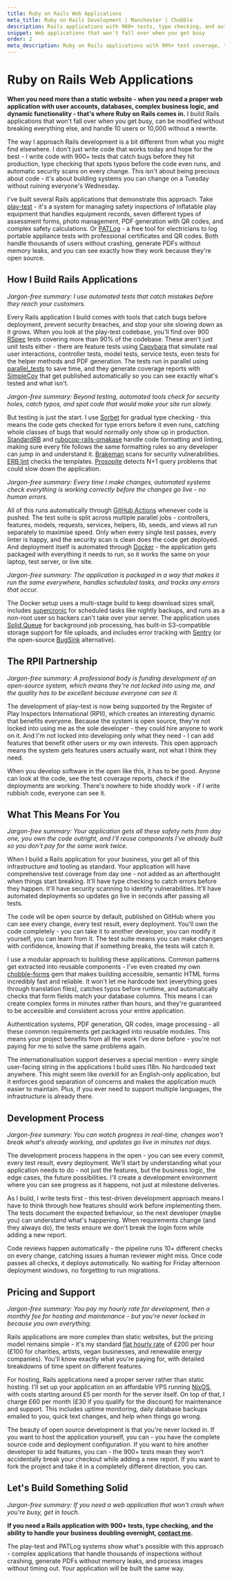 ```yaml
---
title: Ruby on Rails Web Applications
meta_title: Ruby on Rails Development | Manchester | Chobble
description: Rails applications with 900+ tests, type checking, and automated deployments that actually work
snippet: Web applications that won't fall over when you get busy
order: 2
meta_description: Ruby on Rails applications with 90%+ test coverage, type checking, automated deployments - Manchester developer - 50% off for charities
---
```


# Ruby on Rails Web Applications

**When you need more than a static website - when you need a proper web application with user accounts, databases, complex business logic, and dynamic functionality - that's where Ruby on Rails comes in.** I build Rails applications that won't fall over when you get busy, can be modified without breaking everything else, and handle 10 users or 10,000 without a rewrite.

The way I approach Rails development is a bit different from what you might find elsewhere. I don't just write code that works today and hope for the best - I write code with 900+ tests that catch bugs before they hit production, type checking that spots typos before the code even runs, and automatic security scans on every change. This isn't about being precious about code - it's about building systems you can change on a Tuesday without ruining everyone's Wednesday.

I've built several Rails applications that demonstrate this approach. Take [play-test](https://play-test.co.uk) - it's a system for managing safety inspections of inflatable play equipment that handles equipment records, seven different types of assessment forms, photo management, PDF generation with QR codes, and complex safety calculations. Or [PATLog](https://patlog.co.uk) - a free tool for electricians to log portable appliance tests with professional certificates and QR codes. Both handle thousands of users without crashing, generate PDFs without memory leaks, and you can see exactly how they work because they're open source.

## How I Build Rails Applications

*Jargon-free summary: I use automated tests that catch mistakes before they reach your customers.*

Every Rails application I build comes with tools that catch bugs before deployment, prevent security breaches, and stop your site slowing down as it grows. When you look at the play-test codebase, you'll find over 900 [RSpec](https://rspec.info/) tests covering more than 90% of the codebase. These aren't just unit tests either - there are feature tests using [Capybara](https://github.com/teamcapybara/capybara) that simulate real user interactions, controller tests, model tests, service tests, even tests for the helper methods and PDF generation. The tests run in parallel using [parallel_tests](https://github.com/grosser/parallel_tests) to save time, and they generate coverage reports with [SimpleCov](https://github.com/simplecov-ruby/simplecov) that get published automatically so you can see exactly what's tested and what isn't.

*Jargon-free summary: Beyond testing, automated tools check for security holes, catch typos, and spot code that would make your site run slowly.*

But testing is just the start. I use [Sorbet](https://sorbet.org/) for gradual type checking - this means the code gets checked for type errors before it even runs, catching whole classes of bugs that would normally only show up in production. [StandardRB](https://github.com/standardrb/standard) and [rubocop-rails-omakase](https://github.com/rails/rubocop-rails-omakase) handle code formatting and linting, making sure every file follows the same formatting rules so any developer can jump in and understand it. [Brakeman](https://brakemanscanner.org/) scans for security vulnerabilities. [ERB lint](https://github.com/Shopify/erb-lint) checks the templates. [Prosopite](https://github.com/charkost/prosopite) detects N+1 query problems that could slow down the application.

*Jargon-free summary: Every time I make changes, automated systems check everything is working correctly before the changes go live - no human errors.*

All of this runs automatically through [GitHub Actions](https://github.com/features/actions) whenever code is pushed. The test suite is split across multiple parallel jobs - controllers, features, models, requests, services, helpers, lib, seeds, and views all run separately to maximise speed. Only when every single test passes, every linter is happy, and the security scan is clean does the code get deployed. And deployment itself is automated through [Docker](https://www.docker.com/) - the application gets packaged with everything it needs to run, so it works the same on your laptop, test server, or live site.

*Jargon-free summary: The application is packaged in a way that makes it run the same everywhere, handles scheduled tasks, and tracks any errors that occur.*

The Docker setup uses a multi-stage build to keep download sizes small, includes [supercronic](https://github.com/aptible/supercronic) for scheduled tasks like nightly backups, and runs as a non-root user so hackers can't take over your server. The application uses [Solid Queue](https://github.com/rails/solid_queue) for background job processing, has built-in S3-compatible storage support for file uploads, and includes error tracking with [Sentry](https://github.com/getsentry/sentry-ruby) (or the open-source [BugSink](https://github.com/bugsink/bugsink) alternative).

## The RPII Partnership

*Jargon-free summary: A professional body is funding development of an open-source system, which means they're not locked into using me, and the quality has to be excellent because everyone can see it.*

The development of play-test is now being supported by the Register of Play Inspectors International (RPII), which creates an interesting dynamic that benefits everyone. Because the system is open source, they're not locked into using me as the sole developer - they could hire anyone to work on it. And I'm not locked into developing only what they need - I can add features that benefit other users or my own interests. This open approach means the system gets features users actually want, not what I think they need.

When you develop software in the open like this, it has to be good. Anyone can look at the code, see the test coverage reports, check if the deployments are working. There's nowhere to hide shoddy work - if I write rubbish code, everyone can see it.

## What This Means For You

*Jargon-free summary: Your application gets all these safety nets from day one, you own the code outright, and I'll reuse components I've already built so you don't pay for the same work twice.*

When I build a Rails application for your business, you get all of this infrastructure and tooling as standard. Your application will have comprehensive test coverage from day one - not added as an afterthought when things start breaking. It'll have type checking to catch errors before they happen. It'll have security scanning to identify vulnerabilities. It'll have automated deployments so updates go live in seconds after passing all tests.

The code will be open source by default, published on GitHub where you can see every change, every test result, every deployment. You'll own the code completely - you can take it to another developer, you can modify it yourself, you can learn from it. The test suite means you can make changes with confidence, knowing that if something breaks, the tests will catch it.

I use a modular approach to building these applications. Common patterns get extracted into reusable components - I've even created my own [chobble-forms](https://github.com/chobbledotcom/chobble-forms) gem that makes building accessible, semantic HTML forms incredibly fast and reliable. It won't let me hardcode text (everything goes through translation files), catches typos before runtime, and automatically checks that form fields match your database columns. This means I can create complex forms in minutes rather than hours, and they're guaranteed to be accessible and consistent across your entire application.

Authentication systems, PDF generation, QR codes, image processing - all these common requirements get packaged into reusable modules. This means your project benefits from all the work I've done before - you're not paying for me to solve the same problems again.

The internationalisation support deserves a special mention - every single user-facing string in the applications I build uses I18n. No hardcoded text anywhere. This might seem like overkill for an English-only application, but it enforces good separation of concerns and makes the application much easier to maintain. Plus, if you ever need to support multiple languages, the infrastructure is already there.

## Development Process

*Jargon-free summary: You can watch progress in real-time, changes won't break what's already working, and updates go live in minutes not days.*

The development process happens in the open - you can see every commit, every test result, every deployment. We'll start by understanding what your application needs to do - not just the features, but the business logic, the edge cases, the future possibilities. I'll create a development environment where you can see progress as it happens, not just at milestone deliveries.

As I build, I write tests first - this test-driven development approach means I have to think through how features should work before implementing them. The tests document the expected behaviour, so the next developer (maybe you) can understand what's happening. When requirements change (and they always do), the tests ensure we don't break the login form while adding a new report.

Code reviews happen automatically - the pipeline runs 10+ different checks on every change, catching issues a human reviewer might miss. Once code passes all checks, it deploys automatically. No waiting for Friday afternoon deployment windows, no forgetting to run migrations.

## Pricing and Support

*Jargon-free summary: You pay my hourly rate for development, then a monthly fee for hosting and maintenance - but you're never locked in because you own everything.*

Rails applications are more complex than static websites, but the pricing model remains simple - it's my standard [flat hourly rate](/prices/) of £200 per hour (£100 for charities, artists, vegan businesses, and renewable energy companies). You'll know exactly what you're paying for, with detailed breakdowns of time spent on different features.

For hosting, Rails applications need a proper server rather than static hosting. I'll set up your application on an affordable VPS running [NixOS](https://nixos.org/), with costs starting around £5 per month for the server itself. On top of that, I charge £60 per month (£30 if you qualify for the discount) for maintenance and support. This includes uptime monitoring, daily database backups emailed to you, quick text changes, and help when things go wrong.

The beauty of open source development is that you're never locked in. If you want to host the application yourself, you can - you have the complete source code and deployment configuration. If you want to hire another developer to add features, you can - the 900+ tests mean they won't accidentally break your checkout while adding a new report. If you want to fork the project and take it in a completely different direction, you can.

## Let's Build Something Solid

*Jargon-free summary: If you need a web application that won't crash when you're busy, get in touch.*

**If you need a Rails application with 900+ tests, type checking, and the ability to handle your business doubling overnight, [contact me](/contact/).**

The play-test and PATLog systems show what's possible with this approach - complex applications that handle thousands of inspections without crashing, generate PDFs without memory leaks, and process images without timing out. Your application will be built the same way.